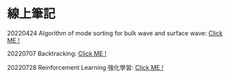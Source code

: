 # 線上筆記

20220424 Algorithm of mode sorting for bulk wave and surface wave: [Click ME !](https://hackmd.io/w8I3RzWOSeyFX2Es4lBEtg?view)

20220707 Backtracking: [Click ME !](https://hackmd.io/nQHGBrLqRae7L94kHeRGAA?fbclid=IwAR0ZxvwApFctJfaDt9RRqYf1ZjDVkaQ17k7g-8kyo1rcM35pjvJIZTi2rTU)

20220728 Reinforcement Learning 強化學習: [Click ME !](https://hackmd.io/j1V0vwY1RUyPVcrxODBB1g?fbclid=IwAR00k8ElzKmIM8eSrKyCtps2m_Ak524tNQon7DxaEosDmnMc7CwXF93_yj4)
